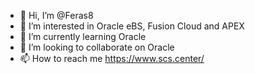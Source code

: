 - 👋 Hi, I’m @Feras8
- 👀 I’m interested in Oracle eBS, Fusion Cloud and APEX
- 🌱 I’m currently learning Oracle
- 💞️ I’m looking to collaborate on Oracle
- 📫 How to reach me https://www.scs.center/

<!---
Feras8/Feras8 is a ✨ special ✨ repository because its `README.md` (this file) appears on your GitHub profile.
You can click the Preview link to take a look at your changes.
--->
